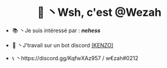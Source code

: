 <h1 align="center">🌙 丶Wsh, c'est @Wezah</h1>

- 📚 丶Je suis intéressé par : _**nehess**_

- 🌊 丶J'travail sur un bot discord [(KENZO)](https://discord.gg/QCv8WqG8zG)

- 📞 丶https://discord.gg/KqfwXAz957 / w€zah#0212
